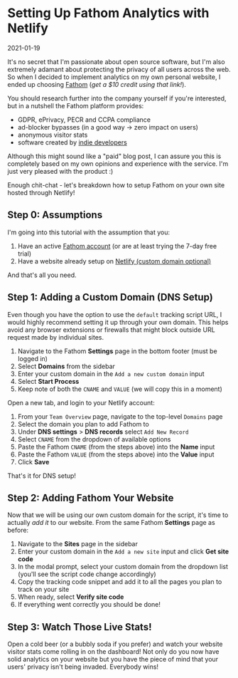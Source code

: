 # Setting Up Fathom Analytics with Netlify

2021-01-19

It's no secret that I'm passionate about open source software, but I'm also extremely adamant about protecting the privacy of all users across the web. So when I decided to implement analytics on my own personal website, I ended up choosing <a href="https://usefathom.com/ref/DKHJVX">Fathom</a> (*get a $10 credit using that link!*).

You should research further into the company yourself if you're interested, but in a nutshell the Fathom platform provides:

- GDPR, ePrivacy, PECR and CCPA compliance
- ad-blocker bypasses (in a good way -> zero impact on users)
- anonymous visitor stats
- software created by <a href="https://usefathom.com/about">indie developers</a>

Although this might sound like a "paid" blog post, I can assure you this is completely based on my own opinions and experience with the service. I'm just very pleased with the product :)

Enough chit-chat - let's breakdown how to setup Fathom on your own site hosted through Netlify!

## Step 0: Assumptions

I'm going into this tutorial with the assumption that you:

1. Have an active <a href="https://usefathom.com/ref/DKHJVX">Fathom account</a> (or are at least trying the 7-day free trial)
2. Have a website already setup on <a href="https://netlify.com">Netlify (custom domain optional)</a>

And that's all you need.

## Step 1: Adding a Custom Domain (DNS Setup)

Even though you have the option to use the `default` tracking script URL, I would highly recommend setting it up through your own domain. This helps avoid any browser extensions or firewalls that might block outside URL request made by individual sites.

1. Navigate to the Fathom **Settings** page in the bottom footer (must be logged in)
2. Select **Domains** from the sidebar
3. Enter your custom domain in the `Add a new custom domain` input
4. Select **Start Process**
5. Keep note of both the `CNAME` and `VALUE` (we will copy this in a moment)

Open a new tab, and login to your Netlify account:

1. From your `Team Overview` page, navigate to the top-level `Domains` page
2. Select the domain you plan to add Fathom to
3. Under **DNS settings** > **DNS records** select `Add New Record`
4. Select `CNAME` from the dropdown of available options
5. Paste the Fathom `CNAME` (from the steps above) into the **Name** input
6. Paste the Fathom `VALUE` (from the steps above) into the **Value** input
7. Click **Save**

That's it for DNS setup!

## Step 2: Adding Fathom Your Website

Now that we will be using our own custom domain for the script, it's time to actually *add it* to our website. From the same Fathom **Settings** page as before:

1. Navigate to the **Sites** page in the sidebar
2. Enter your custom domain in the `Add a new site` input and click **Get site code**
3. In the modal prompt, select your custom domain from the dropdown list (you'll see the script code change accordingly)
4. Copy the tracking code snippet and add it to all the pages you plan to track on your site
5. When ready, select **Verify site code**
6. If everything went correctly you should be done!

## Step 3: Watch Those Live Stats!

Open a cold beer (or a bubbly soda if you prefer) and watch your website visitor stats come rolling in on the dashboard! Not only do you now have solid analytics on your website but you have the piece of mind that your users' privacy isn't being invaded. Everybody wins!


